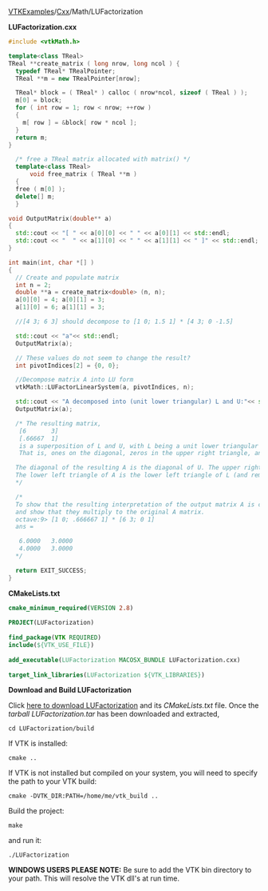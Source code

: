 [VTKExamples](/home/)/[Cxx](/Cxx)/Math/LUFactorization

**LUFactorization.cxx**
```c++
#include <vtkMath.h>

template<class TReal>
TReal **create_matrix ( long nrow, long ncol ) {
  typedef TReal* TRealPointer;
  TReal **m = new TRealPointer[nrow];

  TReal* block = ( TReal* ) calloc ( nrow*ncol, sizeof ( TReal ) );
  m[0] = block;
  for ( int row = 1; row < nrow; ++row )
  {
    m[ row ] = &block[ row * ncol ];
  }
  return m;
}

  /* free a TReal matrix allocated with matrix() */
  template<class TReal>
      void free_matrix ( TReal **m )
  {
  free ( m[0] );
  delete[] m;
  }

void OutputMatrix(double** a)
{
  std::cout << "[ " << a[0][0] << " " << a[0][1] << std::endl;
  std::cout << "  " << a[1][0] << " " << a[1][1] << " ]" << std::endl;
}

int main(int, char *[] )
{
  // Create and populate matrix
  int n = 2;
  double **a = create_matrix<double> (n, n);
  a[0][0] = 4; a[0][1] = 3;
  a[1][0] = 6; a[1][1] = 3;

  //[4 3; 6 3] should decompose to [1 0; 1.5 1] * [4 3; 0 -1.5]

  std::cout << "a"<< std::endl;
  OutputMatrix(a);

  // These values do not seem to change the result?
  int pivotIndices[2] = {0, 0};

  //Decompose matrix A into LU form
  vtkMath::LUFactorLinearSystem(a, pivotIndices, n);

  std::cout << "A decomposed into (unit lower triangular) L and U:"<< std::endl;
  OutputMatrix(a);

  /* The resulting matrix,
   [6       3]
   [.66667  1]
   is a superposition of L and U, with L being a unit lower triangular matrix.
   That is, ones on the diagonal, zeros in the upper right triangle, and values in the lower left triangle.

  The diagonal of the resulting A is the diagonal of U. The upper right triangle of A is the upper right triangle of U.
  The lower left triangle of A is the lower left triangle of L (and remember, the diagonal of L is all 1's).
  */

  /*
  To show that the resulting interpretation of the output matrix A is correct, we form the matrices following the description above
  and show that they multiply to the original A matrix.
  octave:9> [1 0; .666667 1] * [6 3; 0 1]
  ans =

   6.0000   3.0000
   4.0000   3.0000
  */

  return EXIT_SUCCESS;
}
```
**CMakeLists.txt**
```cmake
cmake_minimum_required(VERSION 2.8)
 
PROJECT(LUFactorization)
 
find_package(VTK REQUIRED)
include(${VTK_USE_FILE})
 
add_executable(LUFactorization MACOSX_BUNDLE LUFactorization.cxx)
 
target_link_libraries(LUFactorization ${VTK_LIBRARIES})
```

**Download and Build LUFactorization**

Click [here to download LUFactorization](https://github.com/lorensen/VTKWikiExamplesTarballs/raw/master/LUFactorization.tar) and its *CMakeLists.txt* file.
Once the *tarball LUFactorization.tar* has been downloaded and extracted,
```
cd LUFactorization/build 
```
If VTK is installed:
```
cmake ..
```
If VTK is not installed but compiled on your system, you will need to specify the path to your VTK build:
```
cmake -DVTK_DIR:PATH=/home/me/vtk_build ..
```
Build the project:
```
make
```
and run it:
```
./LUFactorization
```
**WINDOWS USERS PLEASE NOTE:** Be sure to add the VTK bin directory to your path. This will resolve the VTK dll's at run time.

